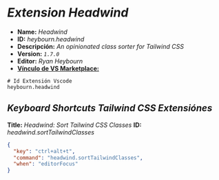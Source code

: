 <!-- Autor: Daniel Benjamin Perez Morales -->
<!-- GitHub: https://github.com/DanielBenjaminPerezMoralesDev13 -->
<!-- GitLab: https://gitlab.com/DanielBenjaminPerezMoralesDev13 -->
<!-- Correo electrónico: danielperezdev@proton.me -->

# ***Extension Headwind***

- **Name:** *Headwind*
- **ID:** *heybourn.headwind*
- **Descripción:** *An opinionated class sorter for Tailwind CSS*
- **Version:** *`1.7.0`*
- **Editor:** *Ryan Heybourn*
- **[Vínculo de VS Marketplace:](https://marketplace.visualstudio.com/items?itemName=heybourn.headwind "https://marketplace.visualstudio.com/items?itemName=heybourn.headwind")**

```plaintext
# Id Extensión Vscode
heybourn.headwind
```

## ***Keyboard Shortcuts Tailwind CSS Extensiónes***

**Title:** *Headwind: Sort Tailwind CSS Classes*
**ID:** *headwind.sortTailwindClasses*

```json
{
  "key": "ctrl+alt+t",
  "command": "headwind.sortTailwindClasses",
  "when": "editorFocus"
}
```
